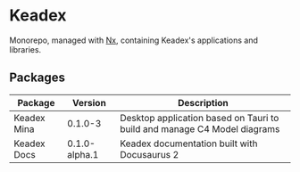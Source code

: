 # Keadex

Monorepo, managed with [Nx](https://nx.dev/), containing Keadex's applications and libraries.

## Packages

| Package     | Version       | Description                                                              |
| ----------- | ------------- | ------------------------------------------------------------------------ |
| Keadex Mina | 0.1.0-3       | Desktop application based on Tauri to build and manage C4 Model diagrams |
| Keadex Docs | 0.1.0-alpha.1 | Keadex documentation built with Docusaurus 2                             |

